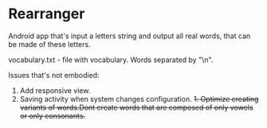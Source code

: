# Rearranger
Android app that's input a letters string and output all real words, that can be made of these letters.

vocabulary.txt - file with vocabulary. Words separated by "\n".

Issues that's not embodied:

1. Add responsive view.
1. Saving activity when system changes configuration.
<del>1. Optimize creating variants of words.Dont create words that are composed of only vowels or only consonants.<del/>
